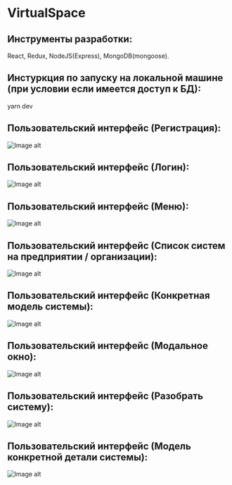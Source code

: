 # VirtualSpace

## Инструменты разработки:
React, Redux, NodeJS(Express), MongoDB(mongoose).

## Инстуркция по запуску на локальной машине (при условии если имеется доступ к БД):
yarn dev

## Пользовательский интерфейс (Регистрация):
![Image alt](https://github.com/MakesMakes/imagesForVirtualSpace/blob/main/reg.png)

## Пользовательский интерфейс (Логин):
![Image alt](https://github.com/MakesMakes/imagesForVirtualSpace/blob/main/log.png)

## Пользовательский интерфейс (Меню):
![Image alt](https://github.com/MakesMakes/imagesForVirtualSpace/blob/main/menu.png)

## Пользовательский интерфейс (Список систем на предприятии / организации):
![Image alt](https://github.com/MakesMakes/imagesForVirtualSpace/blob/main/models.png)

## Пользовательский интерфейс (Конкретная модель системы):
![Image alt](https://github.com/MakesMakes/imagesForVirtualSpace/blob/main/model.png)

## Пользовательский интерфейс (Модальное окно):
![Image alt](https://github.com/MakesMakes/imagesForVirtualSpace/blob/main/dialog.png)

## Пользовательский интерфейс (Разобрать систему):
![Image alt](https://github.com/MakesMakes/imagesForVirtualSpace/blob/main/razbor.png)

## Пользовательский интерфейс (Модель конкретной детали системы):
![Image alt](https://github.com/MakesMakes/imagesForVirtualSpace/blob/main/model%20detail.png)


